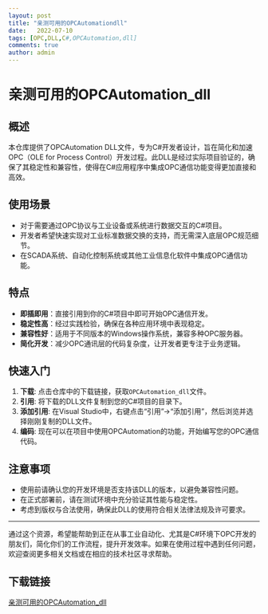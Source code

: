 ```yaml
---
layout: post
title: "亲测可用的OPCAutomationdll"
date:   2022-07-10
tags: [OPC,DLL,C#,OPCAutomation,dll]
comments: true
author: admin
---
```

# 亲测可用的OPCAutomation_dll

## 概述

本仓库提供了OPCAutomation DLL文件，专为C#开发者设计，旨在简化和加速OPC（OLE for Process Control）开发过程。此DLL是经过实际项目验证的，确保了其稳定性和兼容性，使得在C#应用程序中集成OPC通信功能变得更加直接和高效。

## 使用场景

- 对于需要通过OPC协议与工业设备或系统进行数据交互的C#项目。
- 开发者希望快速实现对工业标准数据交换的支持，而无需深入底层OPC规范细节。
- 在SCADA系统、自动化控制系统或其他工业信息化软件中集成OPC通信功能。

## 特点

- **即插即用**：直接引用到你的C#项目中即可开始OPC通信开发。
- **稳定性高**：经过实践检验，确保在各种应用环境中表现稳定。
- **兼容性好**：适用于不同版本的Windows操作系统，兼容多种OPC服务器。
- **简化开发**：减少OPC通讯层的代码复杂度，让开发者更专注于业务逻辑。

## 快速入门

1. **下载**: 点击仓库中的下载链接，获取`OPCAutomation_dll`文件。
2. **引用**: 将下载的DLL文件复制到您的C#项目的目录下。
3. **添加引用**: 在Visual Studio中，右键点击“引用”->“添加引用”，然后浏览并选择刚刚复制的DLL文件。
4. **编码**: 现在可以在项目中使用OPCAutomation的功能，开始编写您的OPC通信代码。

## 注意事项

- 使用前请确认您的开发环境是否支持该DLL的版本，以避免兼容性问题。
- 在正式部署前，请在测试环境中充分验证其性能与稳定性。
- 考虑到版权与合法使用，确保此DLL的使用符合相关法律法规及许可要求。

---

通过这个资源，希望能帮助到正在从事工业自动化、尤其是C#环境下OPC开发的朋友们，简化你们的工作流程，提升开发效率。如果在使用过程中遇到任何问题，欢迎查阅更多相关文档或在相应的技术社区寻求帮助。

## 下载链接

[亲测可用的OPCAutomation_dll](https://pan.quark.cn/s/b6c739a2c679)